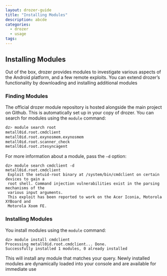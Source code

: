 ```yaml
---
layout: drozer-guide
title: "Installing Modules"
description: abcde
categories:
  - drozer
  - usage
tags:
---
```


## Installing Modules

Out of the box, drozer provides modules to investigate various aspects of the Android platform, and a few
remote exploits.
You can extend drozer’s functionality by downloading and installing additional modules

### Finding Modules

The official drozer module repository is hosted alongside the main project on Github. This is automatically set
up in your copy of drozer. You can search for modules using the `module` command:

```bash
dz> module search root
metall0id.root.cmdclient
metall0id.root.exynosmem.exynosmem
metall0id.root.scanner_check
metall0id.root.ztesyncagent
```
For more information about a module, pass the `–d` option:

```
dz> module search cmdclient -d
metall0id.root.cmdclient
 Exploit the setuid-root binary at /system/bin/cmdclient on certain devices to gain a
 root shell. Command injection vulnerabilities exist in the parsing mechanisms of the
 various input arguments.
 This exploit has been reported to work on the Acer Iconia, Motorola XYBoard and
 Motorola Xoom FE.
 ```

### Installing Modules

 You install modules using the `module` command:

 ```
dz> module install cmdclient
Processing metall0id.root.cmdclient... Done.
Successfully installed 1 modules, 0 already installed
```

This will install any module that matches your query. Newly installed modules are dynamically loaded into your
console and are available for immediate use